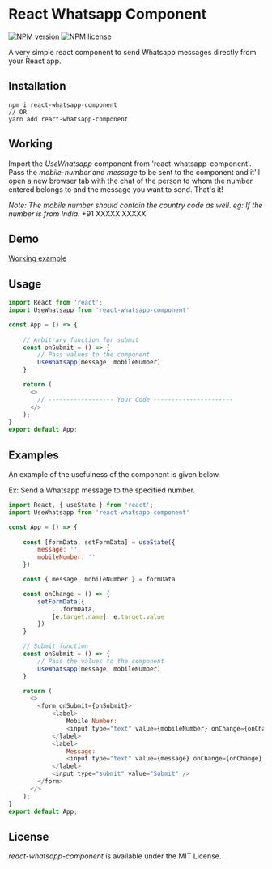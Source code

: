 # React Whatsapp Component

[![NPM version](https://img.shields.io/npm/v/react-whatsapp-hook.svg?style=flat)](https://www.npmjs.com/package/react-whatsapp-hook)
![NPM license](https://img.shields.io/npm/l/react-whatsapp-hook.svg?style=flat)

A very simple react component to send Whatsapp messages directly from your React app.

## Installation

```
npm i react-whatsapp-component
// OR
yarn add react-whatsapp-component
```

## Working

Import the _UseWhatsapp_ component from 'react-whatsapp-component'.
Pass the _mobile-number_ and _message_ to be sent to the component and it'll open a new browser tab with the chat of the person to whom the number entered belongs to and the message you want to send.
That's it!

_Note:_ _The_ _mobile_ _number_ _should_ _contain_ _the_ _country_ _code_ _as_ _well_.
_eg:_ _If_ _the_ _number_ _is_ _from_ _India:_ +91 XXXXX XXXXX

## Demo 

[Working example](https://whatsapp-react-messages.herokuapp.com/)

## Usage

```javascript
import React from 'react';
import UseWhatsapp from 'react-whatsapp-component'

const App = () => {
  
    // Arbitrary function for submit
    const onSubmit = () => {
        // Pass values to the component
        UseWhatsapp(message, mobileNumber)
    }

    return (
      <>
        // ------------------ Your Code ----------------------
      </>
    );
}
export default App;
```

## Examples

An example of the usefulness of the component is given below.

Ex: Send a Whatsapp message to the specified number.

```javascript
import React, { useState } from 'react';
import UseWhatsapp from 'react-whatsapp-component'

const App = () => {
    
    const [formData, setFormData] = useState({
        message: '',
        mobileNumber: ''
    })

    const { message, mobileNumber } = formData

    const onChange = () => {
        setFormData({
            ...formData,
            [e.target.name]: e.target.value
        })
    }

    // Submit function
    const onSubmit = () => {
        // Pass the values to the component
        UseWhatsapp(message, mobileNumber)
    }

    return (
      <>
        <form onSubmit={onSubmit}>        
            <label>
                Mobile Number:
                <input type="text" value={mobileNumber} onChange={onChange} name='mobileNumber' />        
            </label>
            <label>
                Message:
                <input type="text" value={message} onChange={onChange} name='message' />        
            </label>
            <input type="submit" value="Submit" />
        </form>
      </>
    );
}
export default App;
```

## License

_react-whatsapp-component_ is available under the MIT License.

